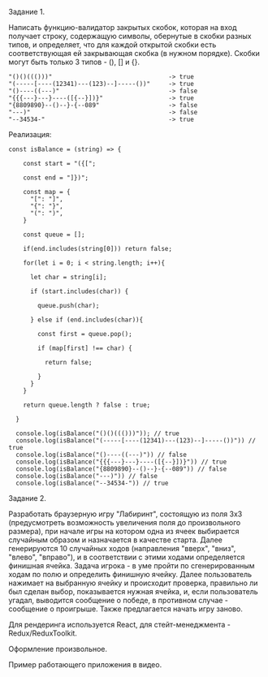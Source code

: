 Задание 1.

Написать функцию-валидатор закрытых скобок, которая на вход получает строку, содержащую символы, обернутые в скобки разных типов, и определяет, что для каждой открытой скобки есть соответствующая ей закрывающая скобка (в нужном порядке). Скобки могут быть только 3 типов - (), [] и {}.

```
"()()((()))"					            -> true
"(-----[----(12341)---(123)--]-----())" 	-> true
"()----((---)" 					            -> false
"{{{---}---}----([{--}])}" 			        -> true
"{8809890}--()--}-{--089" 			        -> false
"---)" 						                -> false
"--34534-" 					            	-> true
```

Реализация:

```
const isBalance = (string) => {

    const start = "({[";

    const end = "]})";

    const map = {
      "[": "]",
      "{": "}",
      "(": ")",
    }  
  
    const queue = [];
  
    if(end.includes(string[0])) return false;

    for(let i = 0; i < string.length; i++){

      let char = string[i];

      if (start.includes(char)) { 

        queue.push(char); 

      } else if (end.includes(char)){ 

        const first = queue.pop(); 

        if (map[first] !== char) { 

          return false;
        
        }
      }
    } 

    return queue.length ? false : true; 
  
  }

  console.log(isBalance("()()((()))")); // true
  console.log(isBalance("(-----[----(12341)---(123)--]-----())")) // true
  console.log(isBalance("()----((---)")) // false
  console.log(isBalance("{{{---}---}----([{--}])}")) // true
  console.log(isBalance("{8809890}--()--}-{--089")) // false
  console.log(isBalance("---)")) // false
  console.log(isBalance("--34534-")) // true
```



Задание 2.

Разработать браузерную игру "Лабиринт", состоящую из поля 3х3 (предусмотреть возможность увеличения поля до произвольного размера), при начале игры на котором одна из ячеек выбирается случайным образом и назначается в качестве старта. Далее генерируются 10 случайных ходов (направления "вверх", "вниз", "влево", "вправо"), и в соответствии с этими ходами определяется финишная ячейка. Задача игрока - в уме пройти по сгенерированным ходам по полю и определить финишную ячейку. Далее пользователь нажимает на выбранную ячейку и происходит проверка, правильно ли был сделан выбор, показывается нужная ячейка, и, если пользователь угадал, выводится сообщение о победе, в противном случае - сообщение о проигрыше. Также предлагается начать игру заново.

Для рендеринга используется React, для стейт-менеджмента - Redux/ReduxToolkit. 

Оформление произвольное.

Пример работающего приложения в видео.